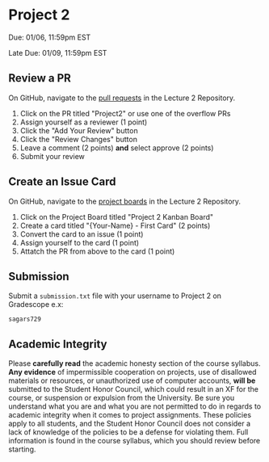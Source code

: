 # Project 2

Due: 01/06, 11:59pm EST

Late Due: 01/09, 11:59pm EST

## Review a PR

On GitHub, navigate to the [pull requests](https://github.com/cmsc389T-winter23/lecture2/pulls) in the Lecture 2 Repository.

1. Click on the PR titled "Project2" or use one of the overflow PRs
2. Assign yourself as a reviewer (1 point)
3. Click the "Add Your Review" button
4. Click the "Review Changes" button
5. Leave a comment (2 points) **and** select approve (2 points)
6. Submit your review

## Create an Issue Card

On GitHub, navigate to the [project boards](https://github.com/cmsc389T-winter23/lecture2/projects) in the Lecture 2 Repository.

1. Click on the Project Board titled "Project 2 Kanban Board"
2. Create a card titled "{Your-Name} - First Card" (2 points)
3. Convert the card to an issue (1 point)
4. Assign yourself to the card (1 point)
5. Attatch the PR from above to the card (1 point)

## Submission


Submit a `submission.txt` file with your username to Project 2 on Gradescope e.x:

```
sagars729
```

## Academic Integrity

Please **carefully read** the academic honesty section of the course syllabus. **Any evidence** of impermissible cooperation on projects, use of disallowed materials or resources, or unauthorized use of computer accounts, **will be** submitted to the Student Honor Council, which could result in an XF for the course, or suspension or expulsion from the University. Be sure you understand what you are and what you are not permitted to do in regards to academic integrity when it comes to project assignments. These policies apply to all students, and the Student Honor Council does not consider a lack of knowledge of the policies to be a defense for violating them. Full information is found in the course syllabus, which you should review before starting.
